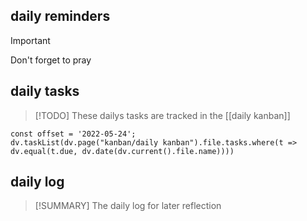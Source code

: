 ## daily reminders
> [!IMPORTANT]
> Don't forget to pray

## daily tasks
> [!TODO]
> These dailys tasks are tracked in the [[daily kanban]]

```dataviewjs
const offset = '2022-05-24';
dv.taskList(dv.page("kanban/daily kanban").file.tasks.where(t => dv.equal(t.due, dv.date(dv.current().file.name))))
```

## daily log
> [!SUMMARY]
> The daily log for later reflection
